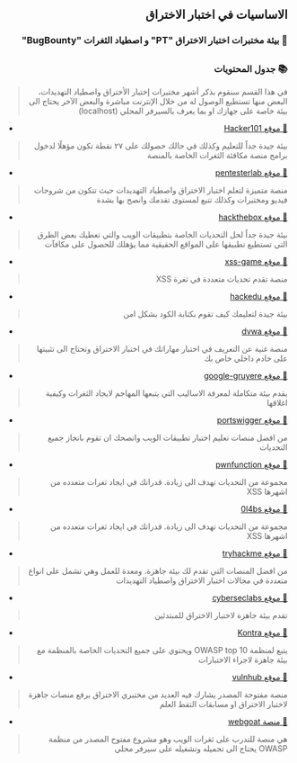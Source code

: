 <h2 dir='rtl' align='right'>الاساسيات في اختبار الاختراق  </h2>

<h3 dir='rtl' align='right'> 🧪 بيئة مختبرات اختبار الاختراق "PT" و اصطياد الثغرات "BugBounty"</h3>

## <h3 dir='rtl' align='right'>📚 جدول المحتويات  </h3>
>  <p dir='rtl' align='right'> في هذا القسم سنقوم بذكر أشهر مختبرات إختبار الأختراق واصطياد التهديدات، البعض منها تستطيع الوصول له من خلال الإنترنت مباشرة والبعض الآخر يحتاج الى بيئة خاصة على جهازك او بما يعرف بالسيرفر المحلي (localhost) 
  
- [<p dir='rtl' align='right'>🧪 موقع Hacker101 </p>](https://www.hacker101.com/)
>  <p dir='rtl' align='right'> بيئة جيدة جداً للتعليم وكذلك في حالك حصولك على ٢٧ نقطة تكون مؤهلًا لدخول برامج منصة مكافئة الثغرات الخاصة بالمنصة
- [<p dir='rtl' align='right'>🧪 موقع pentesterlab </p>](https://pentesterlab.com/)
>  <p dir='rtl' align='right'> منصة متميزة لتعلم اختبار الاختراق واصطياد التهديدات حيث تتكون من شروحات فيديو ومختبرات وكذلك تتبع لمستوى تقدمك وانصح بها بشدة
- [<p dir='rtl' align='right'>🧪 موقع hackthebox </p>](https://www.hackthebox.eu/)
>  <p dir='rtl' align='right'> بيئة جيدة جداً لحل التحديات الخاصة بتطبيقات الويب والتي تعطيك بعض الطرق التي تستطيع تطبيقها على المواقع الحقيقية مما يؤهلك للحصول على مكافآت
- [<p dir='rtl' align='right'>🧪 موقع xss-game </p>](https://xss-game.appspot.com/)
>  <p dir='rtl' align='right'> منصة تقدم تحديات متعددة في ثغرة XSS
- [<p dir='rtl' align='right'>🧪 موقع hackedu </p>](https://www.hackedu.com)
>  <p dir='rtl' align='right'>  بيئة جيدة لتعليمك كيف تقوم بكتابة الكود بشكل امن
- [<p dir='rtl' align='right'>🧪 موقع dvwa </p>](http://www.dvwa.co.uk)
>  <p dir='rtl' align='right'> منصة غنية عن التعريف في اختبار مهاراتك في اختبار الاختراق وتحتاج الى تثبيتها على خادم داخلي خاص بك
- [<p dir='rtl' align='right'>🧪 موقع google-gruyere </p>](https://google-gruyere.appspot.com)
>  <p dir='rtl' align='right'> يقدم بيئة متكاملة لمعرفة الاساليب التي يتبعها المهاجم لايجاد الثغرات وكيفية اغلاقها
- [<p dir='rtl' align='right'>🧪 موقع portswigger </p>](https://portswigger.net/web-security)
>  <p dir='rtl' align='right'>  من افضل منصات تعليم اختبار تطبيقات الويب وانصحك ان تقوم بانجاز جميع التحديات
- [<p dir='rtl' align='right'>🧪 موقع pwnfunction </p>](https://xss.pwnfunction.com)
>  <p dir='rtl' align='right'> مجموعة من التحديات تهدف الى زيادة. قدراتك في ايجاد ثغرات متعدده من اشهرها XSS
- [<p dir='rtl' align='right'>🧪 موقع 0l4bs </p>](https://github.com/tegal1337/0l4bs)
>  <p dir='rtl' align='right'> مجموعة من التحديات تهدف الى زيادة. قدراتك في ايجاد ثغرات متعدده من اشهرها XSS
- [<p dir='rtl' align='right'>🧪 موقع tryhackme </p>](https://tryhackme.com/)
>  <p dir='rtl' align='right'> من افضل المنصات التي تقدم لك بيئة جاهزة. ومعدة للعمل وهي تشمل على انواع متعددة في مجالات اختبار الاختراق واصطياد التهديدات
- [<p dir='rtl' align='right'>🧪 موقع cyberseclabs </p>](https://www.cyberseclabs.co.uk)
>  <p dir='rtl' align='right'>  تقدم بيئة جاهزة لاختبار الاختراق للمبتدئين
- [<p dir='rtl' align='right'>🧪 موقع Kontra </p>](https://application.security/free-application-security-training)
>  <p dir='rtl' align='right'> يتبع لمنظمة OWASP top 10  ويحتوي على جميع التحديات الخاصة بالمنظمة مع بيئة جاهزة لاجراء الاختبارات
- [<p dir='rtl' align='right'>🧪 موقع vulnhub </p>](http://vulnhub.com/)
>  <p dir='rtl' align='right'> منصة مفتوحة المصدر يشارك فيه العديد من مختبري الاختراق برفع منصات جاهزة لاختبار الاختراق او مسابقات التقط العلم
- [<p dir='rtl' align='right'>🧪 منصة webgoat </p>](http://vulnhub.com/)
>  <p dir='rtl' align='right'> هي منصة للتدرب على ثغرات الويب وهو مشروع مفتوح المصدر من منظمة OWASP يحتاج الى تحميله وتشغيله على سيرفر محلي
  

